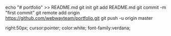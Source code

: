 echo "# portfolio" >> README.md
git init
git add README.md
git commit -m "first commit"
git remote add origin https://github.com/webwayteam/portfolio.git
git push -u origin master


right:50px;
cursor:pointer;
color:white;
font-family:verdana;
